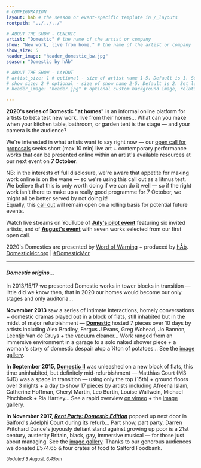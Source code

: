 ```yaml
---
# CONFIGURATION
layout: hab # the season or event-specific template in /_layouts
rootpath: "../../../"

# ABOUT THE SHOW - GENERIC
artist: "Domestic" # the name of the artist or company
show: "New work, live from home." # the name of the artist or company
show_size: 5
header_image: "header_domestic_bw.jpg"   
season: "Domestic by hÅb"

# ABOUT THE SHOW - LAYOUT
# artist_size: 1 # optional - size of artist name 1-5. Default is 1. Set longer names to lower values
# show_size: 2 # optional - size of show name 2-5. Default is 2. Set longer names to lower values
# header_image: "header.jpg" # optional custom background image, relative to current page

---
```

**2020's series of Domestic "at homes"** is an informal online platform for artists to beta test new work, live from their homes… What can you make when your kitchen table, bathroom, or garden tent is the stage — and your camera is the audience?        
         
We're interested in what artists want to say right now — our <a href="http://domesticmcr.posthaven.com" target="_blank">open call for proposals</a> seeks short (max 10 min) live art + contemporary performance works that can be presented online within an artist's available resources at our next event on **7 October**.
          
NB: in the interests of full disclosure, we're aware that appetite for making work online is on the wane — so we're using this call out as a litmus test. We believe that this is only worth doing if we can do it well — so if the right work isn't there to make up a really good programme for 7 October, we might all be better served by not doing it!<br>Equally, this <a href="http://domesticmcr.posthaven.com" target="_blank">call out</a> will remain open on a rolling basis for potential future events.        
         
Watch live streams on YouTube of <a href="http://youtu.be/IUNv7CARKLU" target="_blank">**July's pilot event**</a> featuring six invited artists, and of <a href="http://youtu.be/AOT29ZTtZAA" target="_blank">**August's event**</a> with seven works selected from our first open call.        
         
2020's Domestics are presented by [Word of Warning](/) + produced by [hÅb](/hab).        
<a href="http://domesticmcr.org" target="_blank">DomesticMcr.org</a> | <a href="http://twitter.com/hashtag/DomesticMcr" target="_blank">#DomesticMcr</a>                  
         
<hr>         
          
#### *Domestic origins…*         
In 2013/15/17 we presented Domestic works in tower blocks in transition — little did we know then, that in 2020 our homes would become our only stages and only auditoria…         
         
**November 2013** saw a series of intimate interactions, homely conversations + domestic dramas played out in a block of flats, still inhabited but in the midst of major refurbishment — [**Domestic**](/archive/2013-domestic) hosted 7 pieces over 10 days by artists including Alex Bradley, Fergus J Evans, Greg Wohead, Jo Bannon, Leentje Van de Cruys + the vacuum cleaner… Work ranged from an immersive environment in a garage to a solo naked shower piece + a woman's story of domestic despair atop a ¼ton of potatoes… See the [image gallery](/galleries/2013-domestic).         
         
**In September 2015, [Domestic II](/archive/2015-domestic)** was unleashed on a new block of flats, this time uninhabited, but definitely mid-refurbishment — Matthias Court (M3 6JD) was a space in transition — using only the top (15th) + ground floors over 3 nights + a day to show 17 pieces by artists including Afreena Islam, Catherine Hoffman, Cheryl Martin, Leo Burtin, Louise Wallwein, Michael Pinchbeck + Ria Hartley… See a rapid overview <a href="http://vimeo.com/143630694" target="_blank">on vimeo</a> + the [image gallery](/galleries/2015-domestic).        
        
**In November 2017, [*Rent Party: Domestic Edition*](/archive/2017-autumnwinter/pritchard)** popped up next door in Salford's Adelphi Court during its refurb… Part show, part party, Darren Pritchard Dance's joyously defiant stand against growing up poor is a 21st century, austerity Britain, black, gay, immersive musical — for those just about managing. See the [image gallery](/galleries/2017-domestic). Thanks to our generous audiences we donated £574.65 & four crates of food to Salford Foodbank.        
        
<small>*Updated 3 August, 6.45pm*</small>
